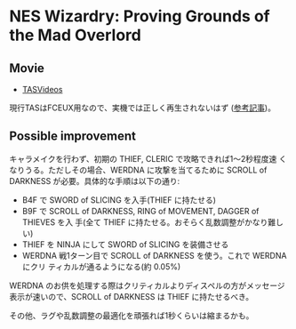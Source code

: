 # NES Wizardry: Proving Grounds of the Mad Overlord

## Movie

* [TASVideos](http://tasvideos.org/Game/nes-wizardry-proving-grounds-of-the-mad-overlord.html)

現行TASはFCEUX用なので、実機では正しく再生されないはず
([参考記事](http://taotao54321.hatenablog.com/entry/20110514/1305378508))。

## Possible improvement

キャラメイクを行わず、初期の THIEF, CLERIC で攻略できれば1～2秒程度速
くなりうる。ただしその場合、WERDNA に攻撃を当てるために SCROLL of
DARKNESS が必要。具体的な手順は以下の通り:

* B4F で SWORD of SLICING を入手(THIEF に持たせる)
* B9F で SCROLL of DARKNESS, RING of MOVEMENT, DAGGER of THIEVES を入
  手(全て THIEF に持たせる。おそらく乱数調整がかなり難しい)
* THIEF を NINJA にして SWORD of SLICING を装備させる
* WERDNA 戦1ターン目で SCROLL of DARKNESS を使う。これで WERDNA にクリ
  ティカルが通るようになる(約 0.05%)

WERDNA のお供を処理する際はクリティカルよりディスペルの方がメッセージ
表示が速いので、SCROLL of DARKNESS は THIEF に持たせるべき。

その他、ラグや乱数調整の最適化を頑張れば1秒くらいは縮まるかも。



